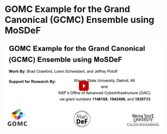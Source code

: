 # GOMC Example for the Grand Canonical (GCMC) Ensemble using MoSDeF

[![IMAGE ALT TEXT](play.png)](https://www.youtube.com/watch?v=KLZ8I3k8EOw "GOMC videos part 3a: GOMC Example for the Grand Canonical (GCMC) Ensemble using MoSDeF")
